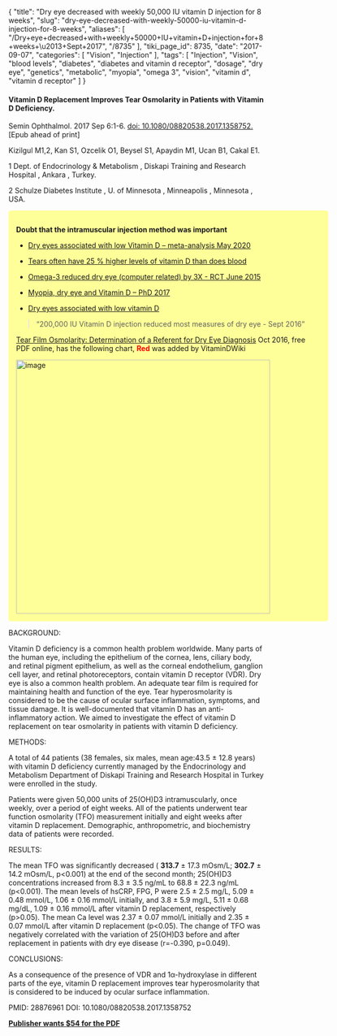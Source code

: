 {
    "title": "Dry eye decreased with weekly 50,000 IU vitamin D injection for 8 weeks",
    "slug": "dry-eye-decreased-with-weekly-50000-iu-vitamin-d-injection-for-8-weeks",
    "aliases": [
        "/Dry+eye+decreased+with+weekly+50000+IU+vitamin+D+injection+for+8+weeks+\u2013+Sept+2017",
        "/8735"
    ],
    "tiki_page_id": 8735,
    "date": "2017-09-07",
    "categories": [
        "Vision",
        "Injection"
    ],
    "tags": [
        "Injection",
        "Vision",
        "blood levels",
        "diabetes",
        "diabetes and vitamin d receptor",
        "dosage",
        "dry eye",
        "genetics",
        "metabolic",
        "myopia",
        "omega 3",
        "vision",
        "vitamin d",
        "vitamin d receptor"
    ]
}


#### Vitamin D Replacement Improves Tear Osmolarity in Patients with Vitamin D Deficiency.

Semin Ophthalmol. 2017 Sep 6:1-6. [doi: 10.1080/08820538.2017.1358752.](https://doi.org/10.1080/08820538.2017.1358752.) <span>[Epub ahead of print]</span>

Kizilgul M1,2, Kan S1, Ozcelik O1, Beysel S1, Apaydin M1, Ucan B1, Cakal E1.

1  Dept. of Endocrinology & Metabolism , Diskapi Training and Research Hospital , Ankara , Turkey.

2  Schulze Diabetes Institute , U. of Minnesota , Minneapolis , Minnesota , USA.

<div class="border" style="background-color:#FF9;padding:15px;margin:10px 0;border-radius:5px;width:600px">

 **Doubt that the intramuscular injection method was important** 

* [Dry eyes associated with low Vitamin D – meta-analysis May 2020](/posts/dry-eyes-associated-with-low-vitamin-d-meta-analysis)

* [Tears often have 25 % higher levels of vitamin D than does blood](/posts/tears-often-have-25-percent-higher-levels-of-vitamin-d-than-does-blood)

* [Omega-3 reduced dry eye (computer related) by 3X - RCT June 2015](/posts/omega-3-reduced-dry-eye-computer-related-by-3x-rct)

* [Myopia, dry eye and Vitamin D – PhD 2017](/posts/myopia-dry-eye-and-vitamin-d-phd-2017)

* [Dry eyes associated with low vitamin D](/posts/dry-eyes-associated-with-low-vitamin-d)

> “200,000 IU Vitamin D injection reduced most measures of dry eye - Sept 2016”

[Tear Film Osmolarity: Determination of a Referent for Dry Eye Diagnosis](http://iovs.arvojournals.org/article.aspx?articleid=2124244) Oct 2016, free PDF online, has the following chart,  **<span style="color:#F00;">Red</span>**  was added by VitaminDWiki

<img src="https://d1bk1kqxc0sym.cloudfront.net/attachments/jpeg/tear.jpg" alt="image" width="500">

</div>

BACKGROUND:

Vitamin D deficiency is a common health problem worldwide. Many parts of the human eye, including the epithelium of the cornea, lens, ciliary body, and retinal pigment epithelium, as well as the corneal endothelium, ganglion cell layer, and retinal photoreceptors, contain vitamin D receptor (VDR). Dry eye is also a common health problem. An adequate tear film is required for maintaining health and function of the eye. Tear hyperosmolarity is considered to be the cause of ocular surface inflammation, symptoms, and tissue damage. It is well-documented that vitamin D has an anti-inflammatory action. We aimed to investigate the effect of vitamin D replacement on tear osmolarity in patients with vitamin D deficiency.

METHODS:

A total of 44 patients (38 females, six males, mean age:43.5 ± 12.8 years) with vitamin D deficiency currently managed by the Endocrinology and Metabolism Department of Diskapi Training and Research Hospital in Turkey were enrolled in the study. 

Patients were given 50,000 units of 25(OH)D3 intramuscularly, once weekly, over a period of eight weeks. All of the patients underwent tear function osmolarity (TFO) measurement initially and eight weeks after vitamin D replacement. Demographic, anthropometric, and biochemistry data of patients were recorded.

RESULTS:

The mean TFO was significantly decreased ( **313.7**  ± 17.3 mOsm/L;  **302.7**  ± 14.2 mOsm/L, p<0.001) at the end of the second month; 25(OH)D3 concentrations increased from 8.3 ± 3.5 ng/mL to 68.8 ± 22.3 ng/mL (p<0.001). The mean levels of hsCRP, FPG, P were 2.5 ± 2.5 mg/L, 5.09 ± 0.48 mmol/L, 1.06 ± 0.16 mmol/L initially, and 3.8 ± 5.9 mg/L, 5.11 ± 0.68 mg/dL, 1.09 ± 0.16 mmol/L after vitamin D replacement, respectively (p>0.05). The mean Ca level was 2.37 ± 0.07 mmol/L initially and 2.35 ± 0.07 mmol/L after vitamin D replacement (p<0.05). The change of TFO was negatively correlated with the variation of 25(OH)D3 before and after replacement in patients with dry eye disease (r=-0.390, p=0.049).

CONCLUSIONS:

As a consequence of the presence of VDR and 1α-hydroxylase in different parts of the eye, vitamin D replacement improves tear hyperosmolarity that is considered to be induced by ocular surface inflammation.

PMID: 28876961 DOI: 10.1080/08820538.2017.1358752

 **[Publisher wants $54 for the PDF](http://www.tandfonline.com/doi/full/10.1080/08820538.2017.1358752?needAccess=true)**